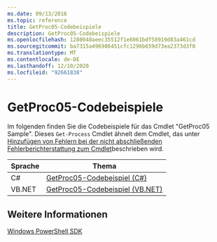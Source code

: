 ```yaml
---
ms.date: 09/13/2016
ms.topic: reference
title: GetProc05-Codebeispiele
description: GetProc05-Codebeispiele
ms.openlocfilehash: 1280048aeec35512f1e6061bdf58919d83a461cd
ms.sourcegitcommit: ba7315a496986451cfc1296b659d73ea2373d3f0
ms.translationtype: MT
ms.contentlocale: de-DE
ms.lasthandoff: 12/10/2020
ms.locfileid: "92661838"
---
```

# <a name="getproc05-code-samples"></a>GetProc05-Codebeispiele

Im folgenden finden Sie die Codebeispiele für das Cmdlet "GetProc05 Sample". Dieses `Get-Process` Cmdlet ähnelt dem Cmdlet, das unter [Hinzufügen von Fehlern bei der nicht abschließenden Fehlerberichterstattung zum Cmdlet](../cmdlet/adding-non-terminating-error-reporting-to-your-cmdlet.md)beschrieben wird.

|Sprache|Thema|
|--------------|-----------|
|C#|[GetProc05-Codebeispiel (C#)](./getproc05-csharp-sample-code.md)|
|VB.NET|[GetProc05-Codebeispiel (VB.NET)](./getproc05-vb-net-sample-code.md)|

## <a name="see-also"></a>Weitere Informationen

[Windows PowerShell SDK](../windows-powershell-reference.md)
